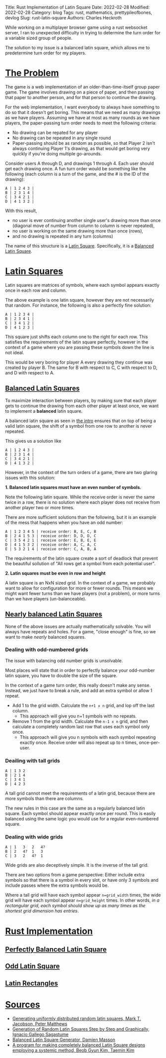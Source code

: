 Title: Rust Implementation of Latin Square
Date: 2022-02-28
Modified: 2022-02-28
Category: blog
Tags: rust, mathematics, prettypileofbones, devlog
Slug: rust-latin-square
Authors: Charles Heckroth

While working on a multiplayer browser game using a rust websocket server, I ran to unexpected difficulty in trying to determine the turn order for a variable sized group of people.

The solution to my issue is a balanced latin square, which allows me to predetermine turn order for my players.

# [The Problem](#the-problem)

The game is a web implementation of an older-than-time-itself group paper game. The game involves drawing on a piece of paper, and then passing that paper to another person, and for that person to continue the drawing.

For the web implementation, I want everybody to always have something to do so that it doesn't get boring. This means that we need as many drawings as we have players. Assuming we have at most as many rounds as we have players, the paper-passing turn order needs to meet the following criteria:

- No drawing can be repated for any player
- No drawing can be repeated in any single round
- Paper-passing should be as random as possible, so that Player 2 isn't always continuing Player 1's drawing, as that would get boring very quickly if you're doing multiple go-arounds.

Consider users A through D, and drawings 1 through 4. Each user should get each drawing once. A fun turn order would be something like the following (each column is a turn of the game, and the # is the ID of the drawing):

```
A | 1 2 4 3 |
B | 2 3 1 4 |
C | 3 4 2 1 |
D | 4 1 3 2 |
```

With this result,

- no user is ever continuing another single user's drawing more than once (diagonal move of number from column to column is never repeated),
- no user is working on the same drawing more than once (rows),
- and no drawing is repeated in any turn (columns)

The name of this structure is a [Latin Square](#latin-squares). Specifically, it is a [Balanced Latin Square](#balanced-latin-squares).

# [Latin Squares](#latin-squares)

Latin squares are matrices of symbols, where each symbol appears exactly once in each row and column.

The above example is one latin square, however they are not necessarily that random. For instance, the following is also a perfectly fine solution:

```
A | 1 2 3 4 |
B | 2 3 4 1 |
C | 3 4 1 2 |
D | 4 1 2 3 |
```

This square just shifts each column one to the right for each row. This satisfies the requirements of the latin square perfectly, however in the context of a game where you are passing these symbols down the line is not ideal.

This would be very boring for player A every drawing they continue was created by player B. The same for B with respect to C, C with respect to D, and D with respect to A.


## [Balanced Latin Squares](#balanced-latin-squares)

To maximize interaction between players, by making sure that each player gets to continue the drawing from each other player at least once, we want to implement a **balanced** latin square.

A balanced latin square as seen in [the intro](#the-problem) ensures that on top of being a valid latin square, the shift of a symbol from one row to another is never repeated.

This gives us a solution like

```
A | 1 2 4 3 |
B | 2 3 1 4 |
C | 3 4 2 1 |
D | 4 1 3 2 |
```

However, in the context of the turn orders of a game, there are two glaring issues with this solution:

**1. Balanced latin squares must have an even number of symbols.**

Note the following latin square. While the receive order is never the same twice in a row, there is no solution where each player does not receive from another player two or more times.

There are more sufficient solutions than the following, but it is an example of the mess that happens when you have an odd number:

```
A | 1 2 3 4 5 | receive order: B, E, C, B
B | 2 4 1 5 3 | receive order: D, D, D, C
C | 3 5 4 2 1 | receive order: E, B, E, E
D | 4 1 5 3 2 | receive order: A, C, A, C
E | 5 3 2 1 4 | receive order: C, A, B, A
```

The requirements of the latin square create a sort of deadlock that prevent the beautiful sollution of "All rows get a symbol from each potential user".

**2. Latin squares must be even in row and height**

A latin square is an NxN sized grid. In the context of a game, we probably want to allow for configuration for more or fewer rounds.
This means we might want fewer turns than we have players (not a problem), or more turns than we have players (un-balanceable).

## [Nearly balanced Latin Squares](#nearly-balanced-latin-squares)

None of the above issues are actually mathematically solvable. You will always have repeats and holes. For a game, "close enough" is fine, so we want to make *nearly* balanced squares.

### Dealing with odd-numbered grids

The issue with balancing odd number grids is unsolvable.

Most places will state that in order to perfectly balance your odd-number latin square, you have to double the size of the square.

In the context of a game turn order, this really doesn't make any sense. Instead, we just have to break a rule, and add an extra symbol or allow 1 repeat.

- Add 1 to the grid width. Calculate  the `n+1 x n` grid, and lop off the last column.
  - This approach will give you n+1 symbols with no repeats.
- Remove 1 from the grid width. Calculate the `n-1 x n` grid, and then calculate a completely random last row that uses each symbol only once.
  - This approach will give you n symbols with each symbol repeating exactly once. Receive order will also repeat up to n times, once-per-user.

### Deailing with tall grids

```
A | 1 3 2
B | 2 1 4
C | 3 4 1
D | 4 2 3
```

A tall grid cannot meet the requirements of a latin grid, because there are more symbols than there are columns.

The new rules in this case are the same as a regularly balanced latin square. Each symbol should appear exactly once per round. This is easily balanced using the same logic you would use for a regular even-numbered square.

### Dealing with wide grids

```
A | 1   3   2   4?
B | 2   4?  1   3
C | 3   2   4?  1
```

Wide grids are also deceptively simple. It is the inverse of the tall grid.

There are two options from a game perspective: Either include extra symbols so that there is a symbol in every slot, or have only 3 symbols and include passes where the extra symbols would be.

Where a tall grid will have each symbol appear `n=grid_width` times, the wide grid will have each symbol appear `n=grid_height` times. In other words, *in a rectangular grid, each symbol should show up as many times as the shortest grid dimension has entries*.

# [Rust Implementation](#rust-implementation)

## [Perfectly Balanced Latin Square](#perfectly-balanaced-latin-square)

## [Odd Latin Square](#odd-latin-square)

## [Latin Rectangles](latin-rectangles)

# [Sources](#sources)

- [Generating uniformly distributed random latin squares, Mark T. Jacobson, Peter Matthews](https://onlinelibrary.wiley.com/doi/10.1002/(SICI)1520-6610(1996)4:6%3C405::AID-JCD3%3E3.0.CO;2-J)
- [Generation of Random Latin Squares Step by Step and Graphically, Ignacio Gallego Sagastume](http://sedici.unlp.edu.ar/bitstream/handle/10915/42155/Documento_completo.pdf?sequence=1)
- [Balanced Latin Square Generator, Damien Masson](https://cs.uwaterloo.ca/~dmasson/tools/latin_square/)
- [A program for making completely balanced Latin Square designs employing a systemic method, Beob Gyun Kim, Taemin Kim](https://www.researchgate.net/publication/262752684_A_program_for_making_completely_balanced_Latin_Square_designs_employing_a_systemic_method)
